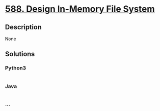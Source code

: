 # [588. Design In-Memory File System](https://leetcode.com/problems/design-in-memory-file-system)

## Description
None


## Solutions


### Python3

```python

```

### Java

```java

```

### ...
```

```
